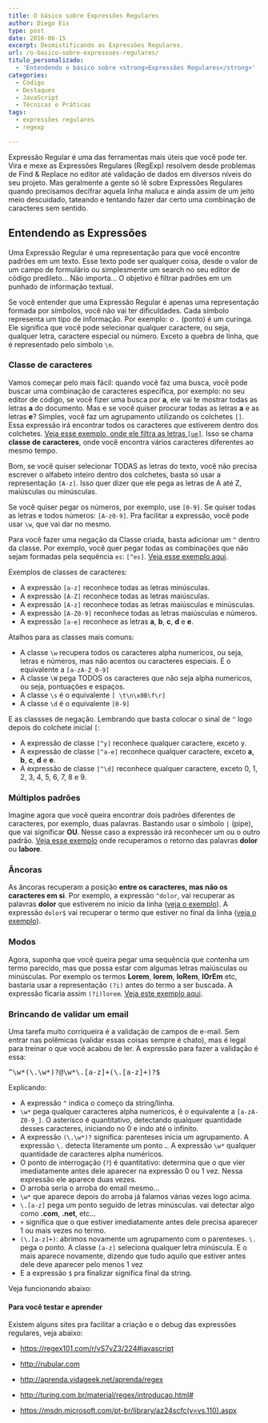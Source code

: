 ```yaml
---
title: O básico sobre Expressões Regulares
author: Diego Eis
type: post
date: 2016-06-15
excerpt: Desmistificando as Expressões Regulares.
url: /o-basico-sobre-expressoes-regulares/
titulo_personalizado:
  - 'Entendendo o básico sobre <strong>Expressões Regulares</strong>'
categories:
  - Código
  - Destaques
  - JavaScript
  - Técnicas e Práticas
tags:
  - expressões regulares
  - regexp

---
```

Expressão Regular é uma das ferramentas mais úteis que você pode ter. Vira e mexe as Expressões Regulares (RegExp) resolvem desde problemas de Find & Replace no editor até validação de dados em diversos níveis do seu projeto. Mas geralmente a gente só lê sobre Expressões Regulares quando precisamos decifrar aquela linha maluca e ainda assim de um jeito meio descuidado, tateando e tentando fazer dar certo uma combinação de caracteres sem sentido.

## Entendendo as Expressões

Uma Expressão Regular é uma representação para que você encontre padrões em um texto. Esse texto pode ser qualquer coisa, desde o valor de um campo de formulário ou simplesmente um search no seu editor de código predileto… Não importa… O objetivo é filtrar padrões em um punhado de informação textual.

Se você entender que uma Expressão Regular é apenas uma representação formada por símbolos, você não vai ter dificuldades. Cada símbolo representa um tipo de informação. Por exemplo: o `.` (ponto) é um curinga. Ele significa que você pode selecionar qualquer caractere, ou seja, qualquer letra, caractere especial ou número. Exceto a quebra de linha, que é representado pelo símbolo `\n`.

### Classe de caracteres

Vamos começar pelo mais fácil: quando você faz uma busca, você pode buscar uma combinação de caracteres específica, por exemplo: no seu editor de código, se você fizer uma busca por **a**, ele vai te mostrar todas as letras **a** do documento. Mas e se você quiser procurar todas as letras **a** e as letras **e**? Simples, você faz um agrupamento utilizando os colchetes `[]`. Essa expressão irá encontrar todos os caracteres que estiverem dentro dos colchetes. <a target="_blank" href="http://rubular.com/r/i7apRSchRh">Veja esse exemplo, onde ele filtra as letras <code>[ue]</code></a>. Isso se chama **classe de caracteres**, onde você encontra vários caracteres diferentes ao mesmo tempo.

Bom, se você quiser selecionar TODAS as letras do texto, você não precisa escrever o alfabeto inteiro dentro dos colchetes, basta só usar a representação `[A-z]`. Isso quer dizer que ele pega as letras de A até Z, maiúsculas ou minúsculas.

Se você quiser pegar os números, por exemplo, use `[0-9]`. Se quiser todas as letras e todos números: `[A-z0-9]`. Pra facilitar a expressão, você pode usar `\w`, que vai dar no mesmo.

Para você fazer uma negação da Classe criada, basta adicionar um `^` dentro da classe. Por exemplo, você quer pegar todas as combinações que não sejam formadas pela sequência `es`: `[^es]`. <a target="_blank" href="http://rubular.com/r/v5TNAzCQKa">Veja esse exemplo aqui</a>.

Exemplos de classes de caracteres:

  * A expressão `[a-z]` reconhece todas as letras minúsculas.
  * A expressão `[A-Z]` reconhece todas as letras maiúsculas.
  * A expressão `[A-z]` reconhece todas as letras maiúsculas e minúsculas.
  * A expressão `[A-Z0-9]` reconhece todas as letras maiúsculas e números.
  * A expressão `[a-e]` reconhece as letras **a**, **b**, **c**, **d** e **e**.

Atalhos para as classes mais comuns:

  * A classe `\w` recupera todos os caracteres alpha numericos, ou seja, letras e números, mas não acentos ou caracteres especiais. É o equivalente a `[a-zA-Z_0-9]`
  * A classe `\W` pega TODOS os caracteres que não seja alpha numericos, ou seja, pontuações e espaços.
  * A classe `\s` é o equivalente `[ \t\n\x0B\f\r]`
  * A classe `\d` é o equivalente `[0-9]`

E as classses de negação. Lembrando que basta colocar o sinal de `^` logo depois do colchete inicial `[`:

  * A expressão de classe `[^y]` reconhece qualquer caractere, exceto y.
  * A expressão de classe `[^a-e]` reconhece qualquer caractere, exceto **a**, **b**, **c**, **d** e **e**.
  * A expressão de classe `[^\d]` reconhece qualquer caractere, exceto 0, 1, 2, 3, 4, 5, 6, 7, 8 e 9. 

### Múltiplos padrões

Imagine agora que você queira encontrar dois padrões diferentes de caracteres, por exemplo, duas palavras. Bastando usar o símbolo `|` (pipe), que vai significar **OU**. Nesse caso a expressão irá reconhecer um ou o outro padrão. <a target="_blank" href="http://rubular.com/r/QScUEY0F1D">Veja esse exemplo</a> onde recuperamos o retorno das palavras **dolor** ou **labore**.

### Âncoras

As âncoras recuperam a posição **entre os caracteres, mas não os caracteres em si**. Por exemplo, a expressão `^dolor`, vai recuperar as palavras **dolor** que estiverem no início da linha (<a target="_blank" href="http://rubular.com/r/xLTGYJY1fz">veja o exemplo</a>). A expressão `dolor$` vai recuperar o termo que estiver no final da linha (<a target="_blank" href="http://rubular.com/r/FdBuPNAeWE">veja o exemplo</a>).

### Modos

Agora, suponha que você queira pegar uma sequência que contenha um termo parecido, mas que possa estar com algumas letras maiúsculas ou minúsculas. Por exemplo os termos **Lorem**, **lorem**, **loRem**, **lOrEm** etc, bastaria usar a representação `(?i)` antes do termo a ser buscada. A expressão ficaria assim `(?i)lorem`. <a target="_blank" href="http://rubular.com/r/oEesGNpNcZ">Veja este exemplo aqui</a>.

### Brincando de validar um email

Uma tarefa muito corriqueira é a validação de campos de e-mail. Sem entrar nas polêmicas (validar essas coisas sempre é chato), mas é legal para treinar o que você acabou de ler. A expressão para fazer a validação é essa:

<pre class="lang-javascript">^\w*(\.\w*)?@\w*\.[a-z]+(\.[a-z]+)?$
</pre>

Explicando:

  * A expressão `^` indica o começo da string/linha.
  * `\w*` pega qualquer caracteres alpha numericos, é o equivalente a `[a-zA-Z0-9_]`. O asterísco é quantitativo, detectando qualquer quantidade desses caracteres, iniciando no 0 e indo até o infinito.
  * A expressão `(\.\w*)?` significa: parenteses inicia um agrupamento. A expressão `\.` detecta literamente um ponto **.**. A expressão `\w*` qualquer quantidade de caracteres alpha numéricos.
  * O ponto de interrogação (`?`) é quantitativo: determina que o que vier imediatamente antes dele aparecer na expressão 0 ou 1 vez. Nessa expressão ele aparece duas vezes.
  * O arroba seria o arroba do email mesmo&#8230; 
  * `\w*` que aparece depois do arroba já falamos várias vezes logo acima. 
  * `\.[a-z]` pega um ponto seguido de letras minúsculas. vai detectar algo como **.com**, **.net**, etc&#8230;
  * `+` significa que o que estiver imediatamente antes dele precisa aparecer 1 ou mais vezes no termo.
  * `(\.[a-z]+)`: abrimos novamente um agrupamento com o parenteses. `\.` pega o ponto. A classe `[a-z]` seleciona qualquer letra minúscula. E o mais aparece novamente, dizendo que tudo aquilo que estiver antes dele deve aparecer pelo menos 1 vez
  * E a expressão `$` pra finalizar significa final da string.

Veja funcionando abaixo:



#### Para você testar e aprender

Existem alguns sites pra facilitar a criação e o debug das expressões regulares, veja abaixo:

  * <https://regex101.com/r/vS7vZ3/224#javascript>
  * <http://rubular.com>

  * <http://aprenda.vidageek.net/aprenda/regex>
  * <http://turing.com.br/material/regex/introducao.html#>
  * <https://msdn.microsoft.com/pt-br/library/az24scfc(v=vs.110).aspx>
